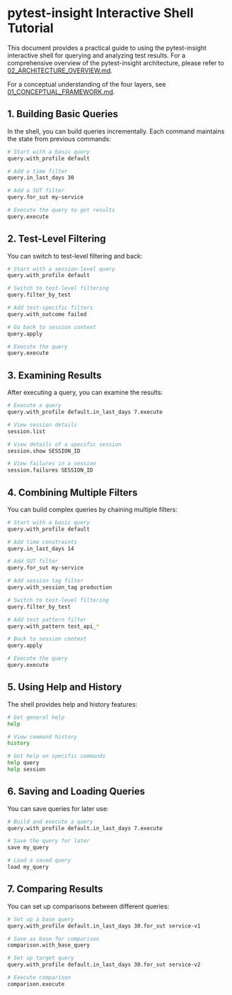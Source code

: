 # pytest-insight Interactive Shell Tutorial

This document provides a practical guide to using the pytest-insight interactive shell for querying and analyzing test results. For a comprehensive overview of the pytest-insight architecture, please refer to [02_ARCHITECTURE_OVERVIEW.md](./02_ARCHITECTURE_OVERVIEW.md).

For a conceptual understanding of the four layers, see [01_CONCEPTUAL_FRAMEWORK.md](./01_CONCEPTUAL_FRAMEWORK.md).

## 1. Building Basic Queries

In the shell, you can build queries incrementally. Each command maintains the state from previous commands:

```bash
# Start with a basic query
query.with_profile default

# Add a time filter
query.in_last_days 30

# Add a SUT filter
query.for_sut my-service

# Execute the query to get results
query.execute
```

## 2. Test-Level Filtering

You can switch to test-level filtering and back:

```bash
# Start with a session-level query
query.with_profile default

# Switch to test-level filtering
query.filter_by_test

# Add test-specific filters
query.with_outcome failed

# Go back to session context
query.apply

# Execute the query
query.execute
```

## 3. Examining Results

After executing a query, you can examine the results:

```bash
# Execute a query
query.with_profile default.in_last_days 7.execute

# View session details
session.list

# View details of a specific session
session.show SESSION_ID

# View failures in a session
session.failures SESSION_ID
```

## 4. Combining Multiple Filters

You can build complex queries by chaining multiple filters:

```bash
# Start with a basic query
query.with_profile default

# Add time constraints
query.in_last_days 14

# Add SUT filter
query.for_sut my-service

# Add session tag filter
query.with_session_tag production

# Switch to test-level filtering
query.filter_by_test

# Add test pattern filter
query.with_pattern test_api_*

# Back to session context
query.apply

# Execute the query
query.execute
```

## 5. Using Help and History

The shell provides help and history features:

```bash
# Get general help
help

# View command history
history

# Get help on specific commands
help query
help session
```

## 6. Saving and Loading Queries

You can save queries for later use:

```bash
# Build and execute a query
query.with_profile default.in_last_days 7.execute

# Save the query for later
save my_query

# Load a saved query
load my_query
```

## 7. Comparing Results

You can set up comparisons between different queries:

```bash
# Set up a base query
query.with_profile default.in_last_days 30.for_sut service-v1

# Save as base for comparison
comparison.with_base_query

# Set up target query
query.with_profile default.in_last_days 30.for_sut service-v2

# Execute comparison
comparison.execute
